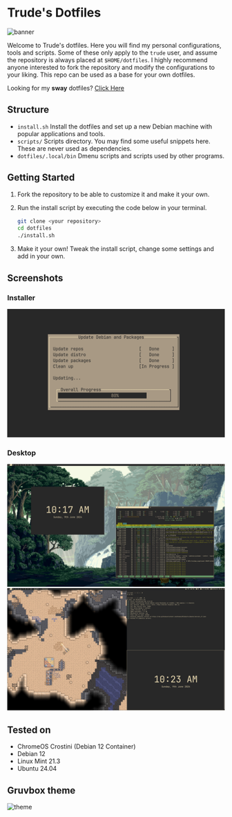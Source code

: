 # Trude's Dotfiles

![banner](images/banner-debian.png)

Welcome to Trude's dotfiles. Here you will find my personal configurations, tools and scripts.
Some of these only apply to the `trude` user, and assume the repository is always placed at `$HOME/dotfiles`. I highly recommend anyone interested to fork the repository and modify the configurations to your liking. 
This repo can be used as a base for your own dotfiles.

Looking for my **sway** dotfiles? [Click Here](https://github.com/TrudeEH/dotfiles/tree/arch-sway)

## Structure
- `install.sh` Install the dotfiles and set up a new Debian machine with popular applications and tools.
- `scripts/` Scripts directory. You may find some useful snippets here. These are never used as dependencies.
- `dotfiles/.local/bin` Dmenu scripts and scripts used by other programs.

## Getting Started
1. Fork the repository to be able to customize it and make it your own.

2. Run the install script by executing the code below in your terminal.
    ```sh
    git clone <your repository>
    cd dotfiles
    ./install.sh
    ```
3. Make it your own! Tweak the install script, change some settings and add in your own.

## Screenshots

### Installer
![screenshot 1](images/dialog.png)

### Desktop

![screenshot 1](images/sc1.png)
![screenshot 2](images/sc2.png)

## Tested on
- ChromeOS Crostini (Debian 12 Container)
- Debian 12
- Linux Mint 21.3
- Ubuntu 24.04

## Gruvbox theme
![theme](images/gruvbox.png)
